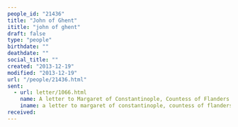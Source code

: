```yaml
---
people_id: "21436"
title: "John of Ghent"
ititle: "john of ghent"
draft: false
type: "people"
birthdate: ""
deathdate: ""
social_title: ""
created: "2013-12-19"
modified: "2013-12-19"
url: "/people/21436.html"
sent:
  - url: letter/1066.html
    name: A letter to Margaret of Constantinople, Countess of Flanders (1248, August 11)
    iname: a letter to margaret of constantinople, countess of flanders (1248, august 11)
received:
---
```

